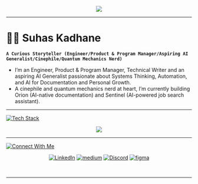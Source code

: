 <p align="center">
  <img src="https://readme-typing-svg.herokuapp.com?font=Fira+Code&size=30&duration=3000&pause=500&color=00FF00&center=true&vCenter=true&width=500&height=60&lines=Greetings+Humans!;I+am+Suhas.;Welcome+to+the+Matrix!"/>
</p>

---
# 🏄‍♂️ Suhas Kadhane

**`A Curious Storyteller (Engineer/Product & Program Manager/Aspiring AI Generalist/Cinephile/Quantum Mechanics Nerd)`**

* I’m an Engineer, Product & Program Manager, Technical Writer and an aspiring AI Generalist passionate about Systems Thinking, Automation, and AI for Documentation and Personal Growth.
* A cinephile and quantum mechanics nerd at heart, I’m currently building Orion (AI-native documentation) and Sentinel (AI-powered job search assistant).

---
[![Tech Stack](https://readme-typing-svg.demolab.com?font=Fira&weight=500&size=30&duration=3000&pause=500&color=00FF00&width=500&height=60&lines=%F0%9F%A7%B0+Tech+Stack)](https://git.io/typing-svg)

<p align="center">
  <a href="https://skillicons.dev">
    <img src="https://skillicons.dev/icons?i=java,js,html,css,python,markdown,mysql,postman,graphql,stackoverflow,github,git,githubactions,gitlab,firebase,vscode,figma,notion,ps,illustrator,&perline=10" />
  </a>
</p>

---

[![Connect With Me](https://readme-typing-svg.demolab.com?font=Fira&weight=500&size=30&duration=3000&pause=500&color=00FF00&width=500&height=60&lines=%F0%9F%94%97+Connect+with+Me)](https://git.io/typing-svg)

<p align="center">
    <a href="https://linkedin.com/in/suhas-kadhane" target="_blank"><img alt="LinkedIn" src="https://img.shields.io/badge/LinkedIn-0077B5?style=for-the-badge&logo=LinkedIn&logoColor=black" /></a>
    <a href="https://medium.com/@suhaskadhane" target="_blank"><img alt="medium" src="https://img.shields.io/badge/-Medium-000000?style=for-the-badge&logo=Medium&logoColor=white" /></a>
   <a href="https://discord.gg/https://discord.com/channels/@me" target="_blank"><img alt="Discord" src="https://img.shields.io/badge/-Discord-7289DA?style=for-the-badge&logo=LeetCode&logoColor=black" /></a>
    <a href="https://www.figma.com/@suhasbuilds" target="_blank"><img alt="figma" src="https://img.shields.io/badge/Figma-f24e1e?style=for-the-badge&logo=Figma&logoColor=white" /></a>
</p>
<br>

---
